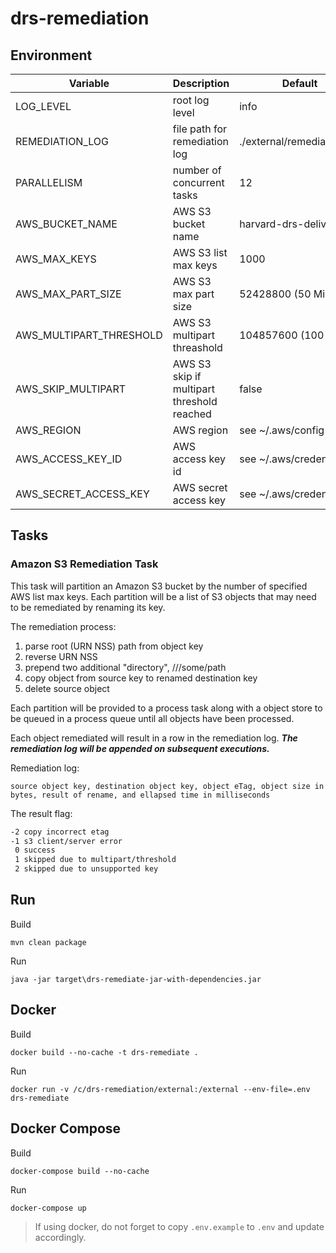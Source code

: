 # drs-remediation

## Environment

| Variable                | Description                                | Default                    |
| ----------------------- | ------------------------------------------ | -------------------------- |
| LOG_LEVEL               | root log level                             | info                       |
| REMEDIATION_LOG         | file path for remediation log              | ./external/remediation.log |
| PARALLELISM             | number of concurrent tasks                 | 12                         |
| AWS_BUCKET_NAME         | AWS S3 bucket name                         | harvard-drs-delivery       |
| AWS_MAX_KEYS            | AWS S3 list max keys                       | 1000                       |
| AWS_MAX_PART_SIZE       | AWS S3 max part size                       | 52428800 (50 MiB)          |
| AWS_MULTIPART_THRESHOLD | AWS S3 multipart threashold                | 104857600 (100 MiB)        |
| AWS_SKIP_MULTIPART      | AWS S3 skip if multipart threshold reached | false                      |
| AWS_REGION              | AWS region                                 | see ~/.aws/config          |
| AWS_ACCESS_KEY_ID       | AWS access key id                          | see ~/.aws/credentials     |
| AWS_SECRET_ACCESS_KEY   | AWS secret access key                      | see ~/.aws/credentials     |

## Tasks

### Amazon S3 Remediation Task

This task will partition an Amazon S3 bucket by the number of specified AWS list max keys. Each partition will be a list of S3 objects that may need to be remediated by renaming its key.

The remediation process:

1. parse root (URN NSS) path from object key
2. reverse URN NSS
3. prepend two additional "directory", <first-4-chars-of-reversed-nss>/<second-4-chars-of-reversed-nss>/<nss>/some/path
4. copy object from source key to renamed destination key
5. delete source object

Each partition will be provided to a process task along with a object store to be queued in a process queue until all objects have been processed.

Each object remediated will result in a row in the remediation log. ***The remediation log will be appended on subsequent executions.***

Remediation log:

```csv
source object key, destination object key, object eTag, object size in bytes, result of rename, and ellapsed time in milliseconds
```

The result flag:

```txt
-2 copy incorrect etag
-1 s3 client/server error
 0 success
 1 skipped due to multipart/threshold
 2 skipped due to unsupported key
```

## Run

Build
```
mvn clean package
```

Run
```
java -jar target\drs-remediate-jar-with-dependencies.jar
```

## Docker

Build
```
docker build --no-cache -t drs-remediate .
```

Run
```
docker run -v /c/drs-remediation/external:/external --env-file=.env drs-remediate
```

## Docker Compose

Build
```
docker-compose build --no-cache
```

Run
```
docker-compose up
```

> If using docker, do not forget to copy `.env.example` to `.env` and update accordingly.
